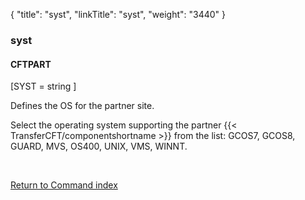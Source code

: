 {
    "title": "syst",
    "linkTitle": "syst",
    "weight": "3440"
}<span id="syst"></span>

### syst

#### CFTPART

\[SYST = string \]

Defines the OS for the partner site.

Select the operating system supporting the partner  {{< TransferCFT/componentshortname  >}}
from the list: GCOS7, GCOS8, GUARD,  MVS, OS400, UNIX,
  VMS, WINNT.

 

[Return to Command index](../../)
